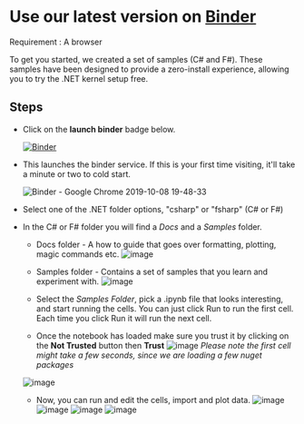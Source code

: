 # Use our latest version on [Binder](https://mybinder.org/)

Requirement :  A browser

To get you started, we created a set of samples (C# and F#).  These samples have been designed to provide a zero-install experience, allowing you to try the .NET kernel setup free.

## Steps

- Click on the **launch binder** badge below. 

   [![Binder](https://mybinder.org/badge_logo.svg)](https://mybinder.org/v2/gh/dotnet/try/master)


- This launches the binder service. If this is your first time visiting, it'll take a minute or two to cold start.

    ![Binder - Google Chrome 2019-10-08 19-48-33](https://user-images.githubusercontent.com/2546640/66441636-c9a0b780-ea05-11e9-9554-caf4fd7dfcde.gif)

-  Select one of the .NET folder options, "csharp" or "fsharp" (C# or F#)
-  In the C# or F# folder you will find a *Docs* and a *Samples* folder.
    - Docs folder - A how to guide that goes over formatting, plotting, magic commands etc. 
    ![image](https://user-images.githubusercontent.com/2546640/66443156-fb1c8180-ea0b-11e9-9a75-c9e8a0b415ab.png)

    - Samples folder - Contains a set of samples that you learn and experiment with. 
    ![image](https://user-images.githubusercontent.com/2546640/66443240-4b93df00-ea0c-11e9-8bf2-57dd9394e0af.png)

    - Select the *Samples Folder*, pick a .ipynb file that looks interesting, and start running the cells. You can just click Run to run the first cell. Each time you click Run it will run the next cell. 
    - Once the notebook has loaded make sure you trust it by clicking on the  **Not Trusted** button then **Trust** 
     ![image](https://user-images.githubusercontent.com/2546640/67038545-9d63f580-f0ed-11e9-95d9-8df56a4c7b21.png)
     *Please note the first cell might take a few seconds, since we are loading a few nuget packages*

    ![image](https://user-images.githubusercontent.com/2546640/66443801-7717c900-ea0e-11e9-89ce-00169c6b2815.png)

     - Now, you can run and edit the cells, import and plot data. 
     ![image](https://user-images.githubusercontent.com/2546640/66444711-45a0fc80-ea12-11e9-920c-d62dcd6fb365.png)
     ![image](https://user-images.githubusercontent.com/2546640/66444747-6b2e0600-ea12-11e9-8934-d352ed07b532.png)
     ![image](https://user-images.githubusercontent.com/2546640/66444785-89940180-ea12-11e9-8c98-4ce5c1dfc1a4.png)
     ![image](https://user-images.githubusercontent.com/2546640/66444810-a92b2a00-ea12-11e9-855f-c933d3367778.png)
